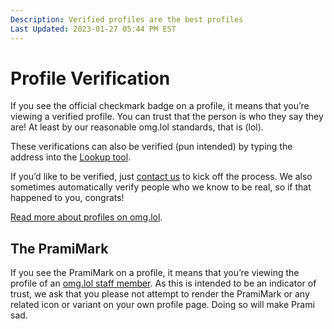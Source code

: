 ```yaml
---
Description: Verified profiles are the best profiles  
Last Updated: 2023-01-27 05:44 PM EST
---
```


# Profile Verification

If you see the official checkmark badge <i style="color: #0089cf;" class="fas fa-badge-check"></i> on a profile, it means that you’re viewing a verified profile. You can trust that the person is who they say they are! At least by our reasonable omg.lol standards, that is (lol).

These verifications can also be verified (pun intended) by typing the address into the [Lookup tool](https://home.omg.lol/lookup).

If you’d like to be verified, just [contact us](/info/contact/) to kick off the process. We also sometimes automatically verify people who we know to be real, so if that happened to you, congrats!

[Read more about profiles on omg.lol](/info/profiles).

## The PramiMark

If you see the PramiMark <i style="color: #0089cf;" class="omg-icon omg-prami-staff"></i> on a profile, it means that you’re viewing the profile of an [omg.lol staff member](https://staff.lol). As this is intended to be an indicator of trust, we ask that you please not attempt to render the PramiMark or any related icon or variant on your own profile page. Doing so will make Prami sad.
